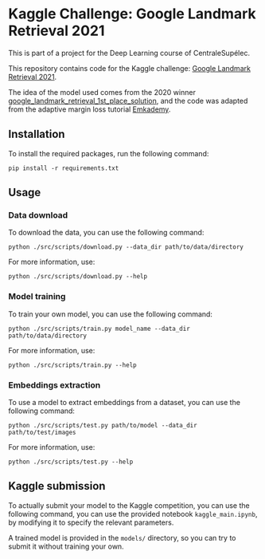 # Kaggle Challenge: Google Landmark Retrieval 2021

This is part of a project for the Deep Learning course of CentraleSupélec.

This repository contains code for the Kaggle challenge: [Google Landmark Retrieval 2021](https://www.kaggle.com/c/google-landmark-retrieval-2021).

The idea of the model used comes from the 2020 winner [google_landmark_retrieval_1st_place_solution](https://github.com/seungkee/google_landmark_retrieval_2020_1st_place_solution), and the code was adapted from the adaptive margin loss tutorial [Emkademy](https://github.com/kivancyuksel/emkademy).

## Installation

To install the required packages, run the following command:

    pip install -r requirements.txt

## Usage

### Data download

To download the data, you can use the following command:

    python ./src/scripts/download.py --data_dir path/to/data/directory

For more information, use:

    python ./src/scripts/download.py --help

### Model training

To train your own model, you can use the following command:

    python ./src/scripts/train.py model_name --data_dir path/to/data/directory

For more information, use:

    python ./src/scripts/train.py --help

### Embeddings extraction

To use a model to extract embeddings from a dataset, you can use the following command:

    python ./src/scripts/test.py path/to/model --data_dir path/to/test/images

For more information, use:

    python ./src/scripts/test.py --help

## Kaggle submission

To actually submit your model to the Kaggle competition, you can use the following command, you can use the provided notebook `kaggle_main.ipynb`, by modifying it to specify the relevant parameters.

A trained model is provided in the `models/` directory, so you can try to submit it without training your own.

